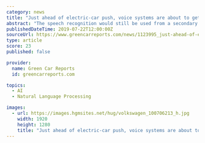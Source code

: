 ```yaml
---
category: news
title: "Just ahead of electric-car push, voice systems are about to get much smarter"
abstract: "The speech recognition would still be used from a secondary vendor like Google or Nuance, Dhar explained, but the dialog management built in-house would make sure that the vehicle understands what is being requested and, perhaps equally relevant ..."
publishedDateTime: 2019-07-22T12:00:00Z
sourceUrl: https://www.greencarreports.com/news/1123995_just-ahead-of-electric-car-push-voice-systems-are-about-to-get-much-smarter
type: article
score: 23
published: false

provider:
  name: Green Car Reports
  id: greencarreports.com

topics:
  - AI
  - Natural Language Processing

images:
  - url: https://images.hgmsites.net/hug/volkswagen_100706213_h.jpg
    width: 1920
    height: 1280
    title: "Just ahead of electric-car push, voice systems are about to get much smarter"
---
```

